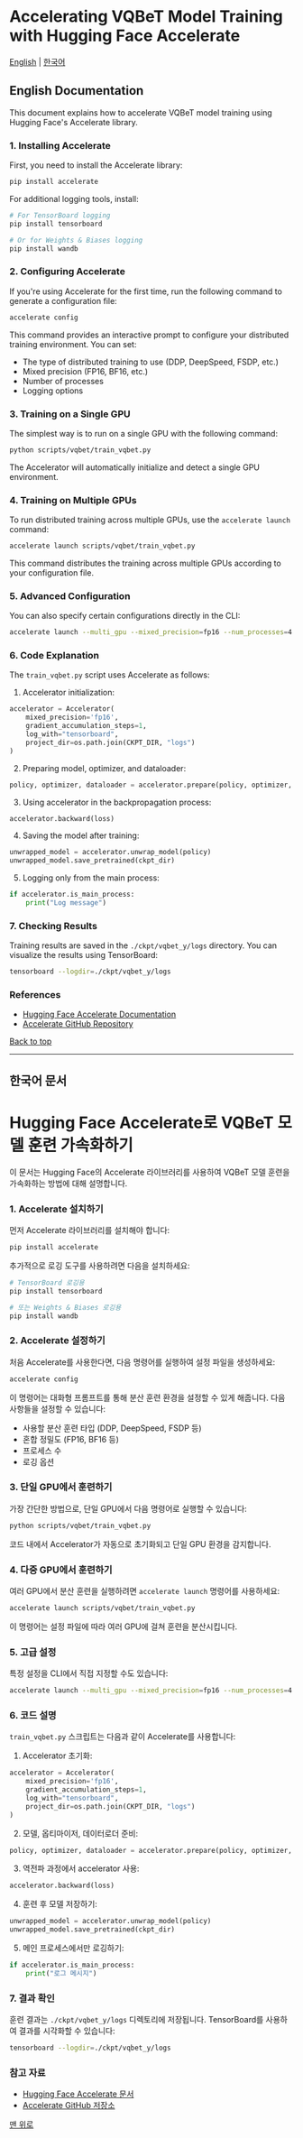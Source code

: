 # Accelerating VQBeT Model Training with Hugging Face Accelerate

[English](#english) | [한국어](#korean)

<a id="english"></a>
## English Documentation

This document explains how to accelerate VQBeT model training using Hugging Face's Accelerate library.

### 1. Installing Accelerate

First, you need to install the Accelerate library:

```bash
pip install accelerate
```

For additional logging tools, install:

```bash
# For TensorBoard logging
pip install tensorboard

# Or for Weights & Biases logging
pip install wandb
```

### 2. Configuring Accelerate

If you're using Accelerate for the first time, run the following command to generate a configuration file:

```bash
accelerate config
```

This command provides an interactive prompt to configure your distributed training environment. You can set:

- The type of distributed training to use (DDP, DeepSpeed, FSDP, etc.)
- Mixed precision (FP16, BF16, etc.)
- Number of processes
- Logging options

### 3. Training on a Single GPU

The simplest way is to run on a single GPU with the following command:

```bash
python scripts/vqbet/train_vqbet.py
```

The Accelerator will automatically initialize and detect a single GPU environment.

### 4. Training on Multiple GPUs

To run distributed training across multiple GPUs, use the `accelerate launch` command:

```bash
accelerate launch scripts/vqbet/train_vqbet.py
```

This command distributes the training across multiple GPUs according to your configuration file.

### 5. Advanced Configuration

You can also specify certain configurations directly in the CLI:

```bash
accelerate launch --multi_gpu --mixed_precision=fp16 --num_processes=4 scripts/vqbet/train_vqbet.py
```

### 6. Code Explanation

The `train_vqbet.py` script uses Accelerate as follows:

1. Accelerator initialization:
```python
accelerator = Accelerator(
    mixed_precision='fp16',
    gradient_accumulation_steps=1,
    log_with="tensorboard",
    project_dir=os.path.join(CKPT_DIR, "logs")
)
```

2. Preparing model, optimizer, and dataloader:
```python
policy, optimizer, dataloader = accelerator.prepare(policy, optimizer, dataloader)
```

3. Using accelerator in the backpropagation process:
```python
accelerator.backward(loss)
```

4. Saving the model after training:
```python
unwrapped_model = accelerator.unwrap_model(policy)
unwrapped_model.save_pretrained(ckpt_dir)
```

5. Logging only from the main process:
```python
if accelerator.is_main_process:
    print("Log message")
```

### 7. Checking Results

Training results are saved in the `./ckpt/vqbet_y/logs` directory. You can visualize the results using TensorBoard:

```bash
tensorboard --logdir=./ckpt/vqbet_y/logs
```

### References

- [Hugging Face Accelerate Documentation](https://huggingface.co/docs/accelerate/index)
- [Accelerate GitHub Repository](https://github.com/huggingface/accelerate)

[Back to top](#accelerating-vqbet-model-training-with-hugging-face-accelerate)

---

<a id="korean"></a>
## 한국어 문서

# Hugging Face Accelerate로 VQBeT 모델 훈련 가속화하기

이 문서는 Hugging Face의 Accelerate 라이브러리를 사용하여 VQBeT 모델 훈련을 가속화하는 방법에 대해 설명합니다.

### 1. Accelerate 설치하기

먼저 Accelerate 라이브러리를 설치해야 합니다:

```bash
pip install accelerate
```

추가적으로 로깅 도구를 사용하려면 다음을 설치하세요:

```bash
# TensorBoard 로깅용
pip install tensorboard

# 또는 Weights & Biases 로깅용
pip install wandb
```

### 2. Accelerate 설정하기

처음 Accelerate를 사용한다면, 다음 명령어를 실행하여 설정 파일을 생성하세요:

```bash
accelerate config
```

이 명령어는 대화형 프롬프트를 통해 분산 훈련 환경을 설정할 수 있게 해줍니다. 다음 사항들을 설정할 수 있습니다:

- 사용할 분산 훈련 타입 (DDP, DeepSpeed, FSDP 등)
- 혼합 정밀도 (FP16, BF16 등)
- 프로세스 수
- 로깅 옵션

### 3. 단일 GPU에서 훈련하기

가장 간단한 방법으로, 단일 GPU에서 다음 명령어로 실행할 수 있습니다:

```bash
python scripts/vqbet/train_vqbet.py
```

코드 내에서 Accelerator가 자동으로 초기화되고 단일 GPU 환경을 감지합니다.

### 4. 다중 GPU에서 훈련하기

여러 GPU에서 분산 훈련을 실행하려면 `accelerate launch` 명령어를 사용하세요:

```bash
accelerate launch scripts/vqbet/train_vqbet.py
```

이 명령어는 설정 파일에 따라 여러 GPU에 걸쳐 훈련을 분산시킵니다.

### 5. 고급 설정

특정 설정을 CLI에서 직접 지정할 수도 있습니다:

```bash
accelerate launch --multi_gpu --mixed_precision=fp16 --num_processes=4 scripts/vqbet/train_vqbet.py
```

### 6. 코드 설명

`train_vqbet.py` 스크립트는 다음과 같이 Accelerate를 사용합니다:

1. Accelerator 초기화:
```python
accelerator = Accelerator(
    mixed_precision='fp16',
    gradient_accumulation_steps=1,
    log_with="tensorboard",
    project_dir=os.path.join(CKPT_DIR, "logs")
)
```

2. 모델, 옵티마이저, 데이터로더 준비:
```python
policy, optimizer, dataloader = accelerator.prepare(policy, optimizer, dataloader)
```

3. 역전파 과정에서 accelerator 사용:
```python
accelerator.backward(loss)
```

4. 훈련 후 모델 저장하기:
```python
unwrapped_model = accelerator.unwrap_model(policy)
unwrapped_model.save_pretrained(ckpt_dir)
```

5. 메인 프로세스에서만 로깅하기:
```python
if accelerator.is_main_process:
    print("로그 메시지")
```

### 7. 결과 확인

훈련 결과는 `./ckpt/vqbet_y/logs` 디렉토리에 저장됩니다. TensorBoard를 사용하여 결과를 시각화할 수 있습니다:

```bash
tensorboard --logdir=./ckpt/vqbet_y/logs
```

### 참고 자료

- [Hugging Face Accelerate 문서](https://huggingface.co/docs/accelerate/index)
- [Accelerate GitHub 저장소](https://github.com/huggingface/accelerate)

[맨 위로](#accelerating-vqbet-model-training-with-hugging-face-accelerate) 